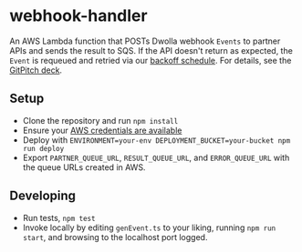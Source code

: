 # webhook-handler

An AWS Lambda function that POSTs Dwolla webhook `Events` to partner APIs and sends the result to SQS. If the API doesn't return as expected, the `Event` is requeued and retried via our [backoff schedule](https://docs.dwolla.com/#webhook-subscriptions). For details, see the [GitPitch deck](https://gitpitch.com/dwolla/webhook-handler).

## Setup

- Clone the repository and run `npm install`
- Ensure your [AWS credentials are available](https://serverless.com/framework/docs/providers/aws/guide/credentials/)
- Deploy with `ENVIRONMENT=your-env DEPLOYMENT_BUCKET=your-bucket npm run deploy`
- Export `PARTNER_QUEUE_URL`, `RESULT_QUEUE_URL`, and `ERROR_QUEUE_URL` with the queue URLs created in AWS.

## Developing

- Run tests, `npm test`
- Invoke locally by editing `genEvent.ts` to your liking, running `npm run start`, and browsing to the localhost port logged.

